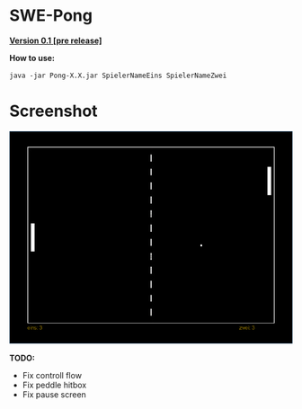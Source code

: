 # SWE-Pong
<b><a href="https://github.com/denn-s/swe-pong/releases/download/0.1/Pong-pre_release-0.1.jar">Version 0.1 [pre release]</a></b>

**How to use:**

    java -jar Pong-X.X.jar SpielerNameEins SpielerNameZwei

# Screenshot
<p align="center"><img src="screenshot.png" alt="Pong"/></p>

**TODO:**
- Fix controll flow
- Fix peddle hitbox
- Fix pause screen
